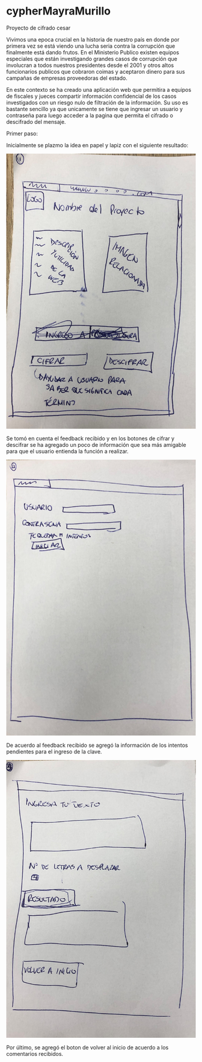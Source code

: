 # cypherMayraMurillo
Proyecto de cifrado cesar

Vivimos una epoca crucial en la historia de nuestro país en donde por primera vez se está viendo una lucha seria contra la corrupción que finalmente está dando frutos. 
En el Ministerio Publico existen equipos especiales que están investigando grandes casos de corrupción que involucran a todos nuestros presidentes desde el 2001 y otros altos funcionarios publicos que cobraron coimas y aceptaron dinero para sus campañas de empresas proveedoras del estado.

En este contexto se ha creado una aplicación web que permitira a equipos de fiscales y jueces compartir información confidencial de los casos investigados con un riesgo nulo de filtración de la información. Su uso es bastante sencillo ya que unicamente se tiene que ingresar un usuario y contraseña para luego acceder a la pagina que permita el cifrado o descifrado del mensaje.

Primer paso:

Inicialmente se plazmo la idea en papel y lapiz con el siguiente resultado:

![alt text](https://github.com/MayraMurillo/cypherMayraMurillo/blob/master/Boceto1.jpg)

Se tomó en cuenta el feedback recibido y en los botones de cifrar y descifrar se ha agregado un poco de información que sea más amigable para que el usuario entienda la función a realizar.

![alt text](https://github.com/MayraMurillo/cypherMayraMurillo/blob/master/Boceto2.jpg)

De acuerdo al feedback recibido se agregó la información de los intentos pendientes para el ingreso de la clave.

![alt text](https://github.com/MayraMurillo/cypherMayraMurillo/blob/master/Boceto3.jpg)

Por último, se agregó el boton de volver al inicio de acuerdo a los comentarios recibidos.


